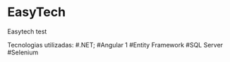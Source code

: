 # EasyTech
Easytech test

Tecnologias utilizadas: 
#.NET; 
#Angular 1
#Entity Framework 
#SQL Server 
#Selenium 

